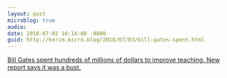 ```yaml
---
layout: post
microblog: true
audio: 
date: 2018-07-02 16:14:08 -0800
guid: http://kerim.micro.blog/2018/07/03/bill-gates-spent.html
---
```

[Bill Gates spent hundreds of millions of dollars to improve teaching. New report says it was a bust.](https://www.washingtonpost.com/news/answer-sheet/wp/2018/06/29/bill-gates-spent-hundreds-of-millions-of-dollars-to-improve-teaching-new-report-says-it-was-a-bust/?noredirect=on&utm_term=.57df416fda82)

